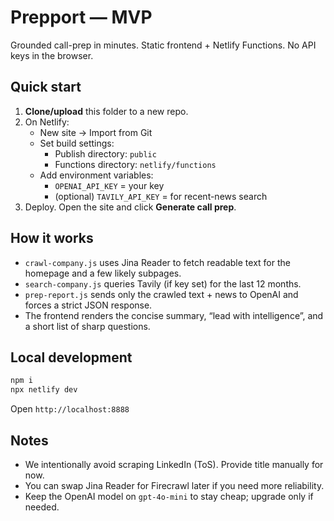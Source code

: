 # Prepport — MVP

Grounded call-prep in minutes. Static frontend + Netlify Functions. No API keys in the browser.

## Quick start

1. **Clone/upload** this folder to a new repo.
2. On Netlify:
   - New site → Import from Git
   - Set build settings:
     - Publish directory: `public`
     - Functions directory: `netlify/functions`
   - Add environment variables:
     - `OPENAI_API_KEY` = your key
     - (optional) `TAVILY_API_KEY` = for recent-news search
3. Deploy. Open the site and click **Generate call prep**.

## How it works

- `crawl-company.js` uses Jina Reader to fetch readable text for the homepage and a few likely subpages.
- `search-company.js` queries Tavily (if key set) for the last 12 months.
- `prep-report.js` sends only the crawled text + news to OpenAI and forces a strict JSON response.
- The frontend renders the concise summary, “lead with intelligence”, and a short list of sharp questions.

## Local development

```bash
npm i
npx netlify dev
```
Open `http://localhost:8888`

## Notes

- We intentionally avoid scraping LinkedIn (ToS). Provide title manually for now.
- You can swap Jina Reader for Firecrawl later if you need more reliability.
- Keep the OpenAI model on `gpt-4o-mini` to stay cheap; upgrade only if needed.
